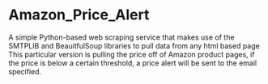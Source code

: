 # Amazon_Price_Alert
A simple Python-based web scraping service that makes use of the SMTPLIB and BeauitfulSoup libraries to 
pull data from any html based page
This particular version is pulling the price off of Amazon product pages, if the price is below a certain threshold, 
a price alert will be sent to the email specified.
